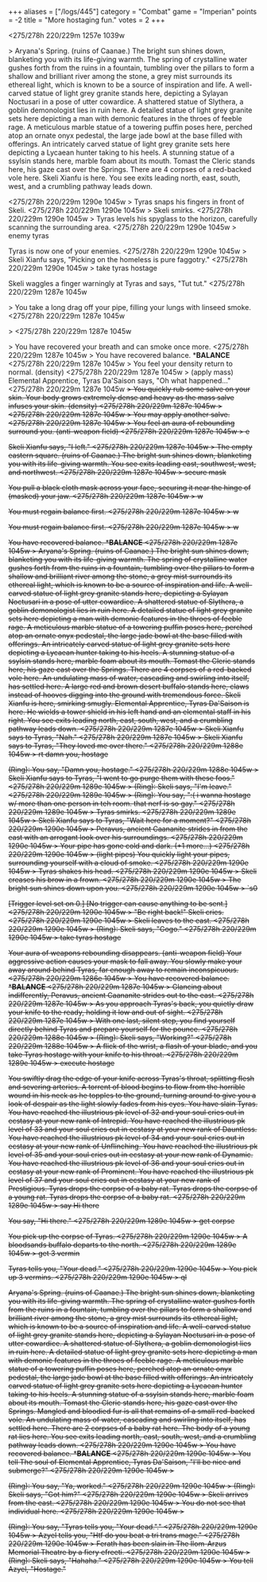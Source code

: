 +++
aliases = ["/logs/445"]
category = "Combat"
game = "Imperian"
points = -2
title = "More hostaging fun."
votes = 2
+++


<275/278h 220/229m 1257e 1039w <eb> <p>> 
Aryana's Spring. (ruins of Caanae.)
The bright sun shines down, blanketing you with its life-giving warmth. The 
spring of crystalline water gushes forth from the ruins in a fountain, tumbling
over the pillars to form a shallow and brilliant river among the stone, a grey 
mist surrounds its ethereal light, which is known to be a source of inspiration
and life. A well-carved statue of light grey granite stands here, depicting a 
Sylayan Noctusari in a pose of utter cowardice. A shattered statue of Slythera,
a goblin demonologist lies in ruin here. A detailed statue of light grey 
granite sets here depicting a man with demonic features in the throes of feeble
rage. A meticulous marble statue of a towering puffin poses here, perched atop 
an ornate onyx pedestal, the large jade bowl at the base filled with offerings.
An intricately carved statue of light grey granite sets here depicting a 
Lycaean hunter taking to his heels. A stunning statue of a ssylsin stands here,
marble foam about its mouth. Tomast the Cleric stands here, his gaze cast over 
the Springs. There are 4 corpses of a red-backed vole here. Skeli Xianfu is 
here.
You see exits leading north, east, south, west, and a crumbling pathway leads 
down.

<275/278h 220/229m 1290e 1045w <eb>> 
Tyras snaps his fingers in front of Skeli.
<275/278h 220/229m 1290e 1045w <eb>> 
Skeli smirks.
<275/278h 220/229m 1290e 1045w <eb>> 
Tyras levels his spyglass to the horizon, carefully scanning the surrounding 
area.
<275/278h 220/229m 1290e 1045w <eb>> enemy tyras

Tyras is now one of your enemies.
<275/278h 220/229m 1290e 1045w <eb>> 
Skeli Xianfu says, "Picking on the homeless is pure faggotry."
<275/278h 220/229m 1290e 1045w <eb>> take tyras hostage

Skeli waggles a finger warningly at Tyras and says, "Tut tut."
<275/278h 220/229m 1287e 1045w <e-> <p>> 
You take a long drag off your pipe, filling your lungs with linseed smoke.
<275/278h 220/229m 1287e 1045w <e-> <p>> 
<275/278h 220/229m 1287e 1045w <e-> <p>> 
You have recovered your breath and can smoke once more.
<275/278h 220/229m 1287e 1045w <e->> 
You have recovered balance.
*************BALANCE************
<275/278h 220/229m 1287e 1045w <eb>> 
You feel your density return to normal. (density)
<275/278h 220/229m 1287e 1045w <eb>> (apply mass) 
Elemental Apprentice, Tyras Da'Saison says, "Oh what happened..."
<275/278h 220/229m 1287e 1045w <eb> <s>> 
You quickly rub some salve on your skin.
Your body grows extremely dense and heavy as the mass salve infuses your skin. (density)
<275/278h 220/229m 1287e 1045w <eb> <s>> 
<275/278h 220/229m 1287e 1045w <eb> <s>> 
You may apply another salve.
<275/278h 220/229m 1287e 1045w <eb>> 
You feel an aura of rebounding surround you. (anti-weapon field)
<275/278h 220/229m 1287e 1045w <eb>> e

Skeli Xianfu says, "I left."
<275/278h 220/229m 1287e 1045w <eb>> 
The empty eastern square. (ruins of Caanae.)
The bright sun shines down, blanketing you with its life-giving warmth. You see
exits leading east, southwest, west, and northwest.
<275/278h 220/229m 1287e 1045w <eb>> secure mask

You pull a black cloth mask across your face, securing it near the hinge of  (masked)
your jaw.
<275/278h 220/229m 1287e 1045w <e->> w

You must regain balance first.
<275/278h 220/229m 1287e 1045w <e->> w

You must regain balance first.
<275/278h 220/229m 1287e 1045w <e->> w

You have recovered balance.
*************BALANCE************
<275/278h 220/229m 1287e 1045w <eb>> 
Aryana's Spring. (ruins of Caanae.)
The bright sun shines down, blanketing you with its life-giving warmth. The 
spring of crystalline water gushes forth from the ruins in a fountain, tumbling
over the pillars to form a shallow and brilliant river among the stone, a grey 
mist surrounds its ethereal light, which is known to be a source of inspiration
and life. A well-carved statue of light grey granite stands here, depicting a 
Sylayan Noctusari in a pose of utter cowardice. A shattered statue of Slythera,
a goblin demonologist lies in ruin here. A detailed statue of light grey 
granite sets here depicting a man with demonic features in the throes of feeble
rage. A meticulous marble statue of a towering puffin poses here, perched atop 
an ornate onyx pedestal, the large jade bowl at the base filled with offerings.
An intricately carved statue of light grey granite sets here depicting a 
Lycaean hunter taking to his heels. A stunning statue of a ssylsin stands here,
marble foam about its mouth. Tomast the Cleric stands here, his gaze cast over 
the Springs. There are 4 corpses of a red-backed vole here. An undulating mass 
of water, cascading and swirling into itself, has settled here. A large red and
brown desert buffalo stands here, claws instead of hooves digging into the 
ground with tremendous force. Skeli Xianfu is here, smirking smugly. Elemental 
Apprentice, Tyras Da'Saison is here. He wields a tower shield in his left hand 
and an elemental staff in his right.
You see exits leading north, east, south, west, and a crumbling pathway leads 
down.
<275/278h 220/229m 1287e 1045w <eb>> 
Skeli Xianfu says to Tyras, "Nah."
<275/278h 220/229m 1287e 1045w <eb>> 
Skeli Xianfu says to Tyras, "They loved me over there."
<275/278h 220/229m 1288e 1045w <eb>> rt damn you, hostage

(Ring): You say, "Damn you, hostage."
<275/278h 220/229m 1288e 1045w <eb>> 
Skeli Xianfu says to Tyras, "I went to go purge them with these foos."
<275/278h 220/229m 1289e 1045w <eb>> 
(Ring): Skeli says, "I'm leave."
<275/278h 220/229m 1289e 1045w <eb>>
(Ring): You say, ":( i wanna hostage w/ more than one person in teh room. that 
nerf is so gay."
<275/278h 220/229m 1289e 1045w <eb>> 
Tyras smirks.
<275/278h 220/229m 1289e 1045w <eb>> 
Skeli Xianfu says to Tyras, "Wait here for a moment?"
<275/278h 220/229m 1290e 1045w <eb>> 
Peravus, ancient Caananite strides in from the east with an arrogant look over 
his surroundings.
<275/278h 220/229m 1290e 1045w <eb>> 
Your pipe has gone cold and dark.
(+1 more...)
<275/278h 220/229m 1290e 1045w <eb>> (light pipes) 
You quickly light your pipes, surrounding yourself with a cloud of smoke.
<275/278h 220/229m 1290e 1045w <eb>> 
Tyras shakes his head.
<275/278h 220/229m 1290e 1045w <eb>> 
Skeli creases his brow in a frown.
<275/278h 220/229m 1290e 1045w <eb>> 
The bright sun shines down upon you.
<275/278h 220/229m 1290e 1045w <eb>> `s0

[Trigger level set on 0.]
[No trigger can cause anything to be sent.]
<275/278h 220/229m 1290e 1045w <eb>> 
"Be right back!" Skeli cries.
<275/278h 220/229m 1290e 1045w <eb>> 
Skeli leaves to the east.
<275/278h 220/229m 1290e 1045w <eb>> 
(Ring): Skeli says, "Gogo."
<275/278h 220/229m 1290e 1045w <eb>> take tyras hostage

Your aura of weapons rebounding disappears. (anti-weapon field)
Your aggressive action causes your mask to fall away.
You slowly make your away around behind Tyras, far enough away to remain 
inconspicuous.
<275/278h 220/229m 1286e 1045w <e->> 
You have recovered balance.
*************BALANCE************
<275/278h 220/229m 1287e 1045w <eb>> 
Glancing about indifferently, Peravus, ancient Caananite strides out to the 
east.
<275/278h 220/229m 1287e 1045w <eb>> 
As you approach Tyras's back, you quietly draw your knife to the ready, holding
it low and out of sight.
<275/278h 220/229m 1287e 1045w <eb>> 
With one last, silent step, you find yourself directly behind Tyras and prepare
yourself for the pounce.
<275/278h 220/229m 1288e 1045w <eb>> 
(Ring): Skeli says, "Working?"
<275/278h 220/229m 1288e 1045w <eb>> 
A flick of the wrist, a flash of your blade, and you take Tyras hostage with 
your knife to his throat.
<275/278h 220/229m 1289e 1045w <eb>> execute hostage

You swiftly drag the edge of your knife across Tyras's throat, splitting flesh 
and severing arteries. A torrent of blood begins to flow from the horrible 
wound in his neck as he topples to the ground, turning around to give you a 
look of despair as the light slowly fades from his eyes.
You have slain Tyras.
You have reached the illustrious pk level of 32 and your soul cries out in 
ecstasy at your new rank of Intrepid.
You have reached the illustrious pk level of 33 and your soul cries out in 
ecstasy at your new rank of Dauntless.
You have reached the illustrious pk level of 34 and your soul cries out in 
ecstasy at your new rank of Unflinching.
You have reached the illustrious pk level of 35 and your soul cries out in 
ecstasy at your new rank of Dynamic.
You have reached the illustrious pk level of 36 and your soul cries out in 
ecstasy at your new rank of Prominent.
You have reached the illustrious pk level of 37 and your soul cries out in 
ecstasy at your new rank of Prestigious.
Tyras drops the corpse of a baby rat.
Tyras drops the corpse of a young rat.
Tyras drops the corpse of a baby rat.
<275/278h 220/229m 1289e 1045w <eb>> say Hi there

You say, "Hi there."
<275/278h 220/229m 1289e 1045w <eb>> get corpse

You pick up the corpse of Tyras.
<275/278h 220/229m 1290e 1045w <eb>> 
A bloodsands buffalo departs to the north.
<275/278h 220/229m 1289e 1045w <eb>> get 3 vermin

Tyras tells you, "Your dead."
<275/278h 220/229m 1290e 1045w <eb>> 
You pick up 3 vermins.
<275/278h 220/229m 1290e 1045w <e->> ql

Aryana's Spring. (ruins of Caanae.)
The bright sun shines down, blanketing you with its life-giving warmth. The 
spring of crystalline water gushes forth from the ruins in a fountain, tumbling
over the pillars to form a shallow and brilliant river among the stone, a grey 
mist surrounds its ethereal light, which is known to be a source of inspiration
and life. A well-carved statue of light grey granite stands here, depicting a 
Sylayan Noctusari in a pose of utter cowardice. A shattered statue of Slythera,
a goblin demonologist lies in ruin here. A detailed statue of light grey 
granite sets here depicting a man with demonic features in the throes of feeble
rage. A meticulous marble statue of a towering puffin poses here, perched atop 
an ornate onyx pedestal, the large jade bowl at the base filled with offerings.
An intricately carved statue of light grey granite sets here depicting a 
Lycaean hunter taking to his heels. A stunning statue of a ssylsin stands here,
marble foam about its mouth. Tomast the Cleric stands here, his gaze cast over 
the Springs. Mangled and bloodied fur is all that remains of a small red-backed
vole. An undulating mass of water, cascading and swirling into itself, has 
settled here. There are 2 corpses of a baby rat here. The body of a young rat 
lies here.
You see exits leading north, east, south, west, and a crumbling pathway leads 
down.
<275/278h 220/229m 1290e 1045w <e->> 
You have recovered balance.
*************BALANCE************
<275/278h 220/229m 1290e 1045w <eb>>
You tell The soul of Elemental Apprentice, Tyras Da'Saison, "I'll be nice and 
submerge?"
<275/278h 220/229m 1290e 1045w <eb>>

(Ring): You say, "Ya, worked."
<275/278h 220/229m 1290e 1045w <eb>> 
(Ring): Skeli says, "Got him?"
<275/278h 220/229m 1290e 1045w <eb>> 
Skeli arrives from the east.
<275/278h 220/229m 1290e 1045w <eb>> 
You do not see that individual here.
<275/278h 220/229m 1290e 1045w <eb>> 

(Ring): You say, "Tyras tells you, "Your dead."."
<275/278h 220/229m 1290e 1045w <eb>> 
Azyel tells you, "Htf do you beat a tri trans mage."
<275/278h 220/229m 1290e 1045w <eb>> 
Ferath has been slain in The Ilom-Arzus Memorial Theatre by a fiery efreeti.
<275/278h 220/229m 1290e 1045w <eb>> 
(Ring): Skeli says, "Hahaha."
<275/278h 220/229m 1290e 1045w <eb>> 
You tell Azyel, "Hostage."
